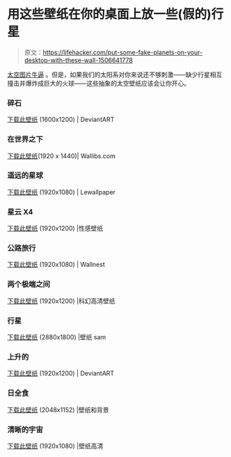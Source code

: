 # 用这些壁纸在你的桌面上放一些(假的)行星

> 原文：<https://lifehacker.com/put-some-fake-planets-on-your-desktop-with-these-wall-1506641778>

[太空图片牛逼](https://lifehacker.com/download-the-entire-archive-of-nasas-astronomy-picture-5774707) 。但是，如果我们的太阳系对你来说还不够刺激——缺少行星相互撞击并爆炸成巨大的火球——这些抽象的太空壁纸应该会让你开心。



### 碎石

[下载此壁纸](http://dinyctis.deviantart.com/art/Detritus-11275707) (1600x1200) | DeviantART

### 在世界之下

[下载此壁纸](http://www.wallibs.com/resolutions/1920x1440-under-the-world-planet/)(1920 x 1440)| Wallibs.com

### 遥远的星球

[下载此壁纸](http://www.lewallpaper.com/imageres/1920x1080-3d-hd-wallpaper-desktop/) (1920x1080) | Lewallpaper

### 星云 X4

[下载此壁纸](http://www.sexywapers.com/space-astronomy-hd-hi-res-wallpapers/nebula-x4/) (1920x1200) |性感壁纸

### 公路旅行

[下载此壁纸](http://wallnest.com/wallpaper-3805/road-trip-wallpaper.html) (1920x1080) | Wallnest

### 两个极端之间

[下载此壁纸](http://www.scifihdwallpapers.com/between-the-extremes-scifi-wallpaper/) (1920x1200) |科幻高清壁纸

### 行星

[下载此壁纸](http://es.wallpapersam.com/wallpaper/planet-estrellas-galaxia-universo.html) (2880x1800) |壁纸 sam

### 上升的

[下载此壁纸](http://ifreex.deviantart.com/art/Rising-145374466) (1920x1200) | DeviantART

### 日全食

[下载此壁纸](http://www.upwallpapers.net/total-solar-eclipse-space/) (2048x1152) |壁纸和背景

### 清晰的宇宙

[下载此壁纸](http://wallpapers-hd.org/digital-universe-wallpapers/clear_universe-wallpaper) (1920x1080) |壁纸高清